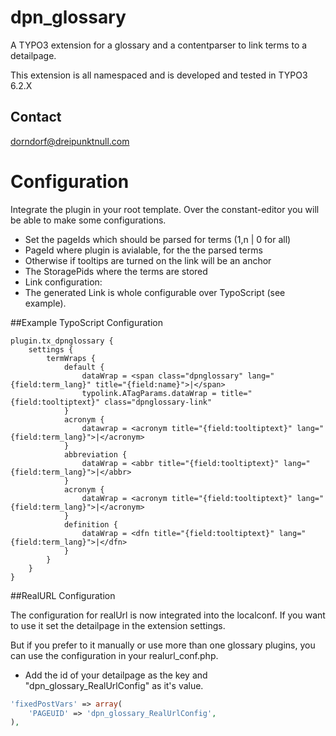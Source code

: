 # dpn_glossary

A TYPO3 extension for a glossary and a contentparser to link terms to a detailpage.

This extension is all namespaced and is developed and tested in TYPO3 6.2.X

## Contact
<dorndorf@dreipunktnull.com>

# Configuration

Integrate the plugin in your root template.
Over the constant-editor you will be able to make some configurations.
- Set the pageIds which should be parsed for terms (1,n | 0 for all)
- PageId where plugin is avialable, for the the parsed terms
 - Otherwise if tooltips are turned on the link will be an anchor
- The StoragePids where the terms are stored
- Link configuration:
 - The generated Link is whole configurable over TypoScript (see example).

##Example TypoScript Configuration
```TypoScript
plugin.tx_dpnglossary {
    settings {
        termWraps {
            default {
                dataWrap = <span class="dpnglossary" lang="{field:term_lang}" title="{field:name}">|</span>
                typolink.ATagParams.dataWrap = title="{field:tooltiptext}" class="dpnglossary-link"
            }
            acronym {
                datawrap = <acronym title="{field:tooltiptext}" lang="{field:term_lang}">|</acronym>
            }
            abbreviation {
                dataWrap = <abbr title="{field:tooltiptext}" lang="{field:term_lang}">|</abbr>
            }
            acronym {
                dataWrap = <acronym title="{field:tooltiptext}" lang="{field:term_lang}">|</acronym>
            }
            definition {
                dataWrap = <dfn title="{field:tooltiptext}" lang="{field:term_lang}">|</dfn>
            }
        }
    }
}
```

##RealURL Configuration

The configuration for realUrl is now integrated into the localconf.
If you want to use it set the detailpage in the extension settings.

But if you prefer to it manually or use more than one glossary plugins,
you can use the configuration in your realurl_conf.php.

- Add the id of your detailpage as the key and "dpn_glossary_RealUrlConfig" as it's value.
```PHP
'fixedPostVars' => array(
	'PAGEUID' => 'dpn_glossary_RealUrlConfig',
),
```
